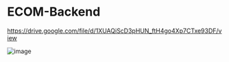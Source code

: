 # ECOM-Backend









https://drive.google.com/file/d/1XUAQiScD3pHUN_ftH4go4Xp7CTxe93DF/view

![image](https://github.com/Joe-Kraemer/ECOM-Backend/assets/123606385/2062fde4-b80b-48d4-94aa-38d6c7d2a715)
